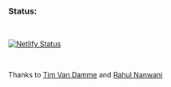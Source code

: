 ### Status: 
<br>

[![Netlify Status](https://api.netlify.com/api/v1/badges/5ea0c634-987d-416c-a63b-ae95a0dbb3e7/deploy-status)](https://app.netlify.com/sites/matthewholland/deploys)

<br>

Thanks to [Tim Van Damme](https://css-tricks.com/adaptive-photo-layout-with-flexbox/) and [Rahul Nanwani](https://css-tricks.com/the-complete-guide-to-lazy-loading-images/)